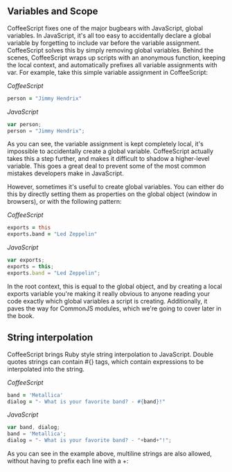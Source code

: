 ## Variables and Scope
CoffeeScript fixes one of the major bugbears with JavaScript, global variables. In JavaScript,
it's all too easy to accidentally declare a global variable by forgetting to include var before the variable assignment.
CoffeeScript solves this by simply removing global variables. Behind the scenes, CoffeeScript wraps up scripts with an
anonymous function, keeping the local context, and automatically prefixes all variable assignments with var.
For example, take this simple variable assignment in CoffeeScript:

*CoffeeScript*
``` coffeescript
person = "Jimmy Hendrix"
```

*JavaScript*
``` javascript
var person;
person = "Jimmy Hendrix";
```

As you can see, the variable assignment is kept completely local, it's impossible to accidentally create a global variable. CoffeeScript actually takes this a step further, and makes it difficult to shadow a higher-level variable. This goes a great deal to prevent some of the most common mistakes developers make in JavaScript.

However, sometimes it's useful to create global variables. You can either do this by directly setting them as properties on the global object (window in browsers), or with the following pattern:

*CoffeeScript*

``` coffeescript
exports = this
exports.band = "Led Zeppelin"
```

*JavaScript*

``` javascript
var exports;
exports = this;
exports.band = "Led Zeppelin";
```


In the root context, this is equal to the global object, and by creating a local exports variable you're making it really obvious to anyone reading your code exactly which global variables a script is creating. Additionally, it paves the way for CommonJS modules, which we're going to cover later in the book.

## String interpolation
CoffeeScript brings Ruby style string interpolation to JavaScript. Double quotes strings can contain #{} tags, which contain expressions to be interpolated into the string.

*CoffeeScript*
``` coffeescript
band = 'Metallica'
dialog = "- What is your favorite band? - #{band}!"
```

*JavaScript*
``` javascript
var band, dialog;
band = 'Metallica';
dialog = "- What is your favorite band? - "+band+"!";
```

As you can see in the example above, multiline strings are also allowed, without having to prefix each line with a +:
